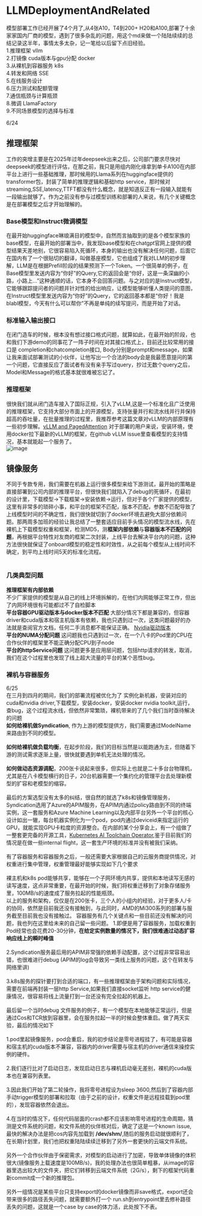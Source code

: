 # LLMDeploymentAndRelated

模型部署工作已经开展了4个月了,从4张A10，T4到200+ H20和A100,部署了十余家家国内厂商的模型，遇到了很多杂乱的问题，用这个md来做一个陆陆续续的总结记录这半年，事情太多太杂，记一笔给以后留下点旧经验。<br>
1.推理框架 vllm<br>
2.打镜像 cuda版本与gpu分配 docker<br>
3.从裸机到容器服务 k8s<br>
4.转发和网络 SSE<br>
5.在线服务设计<br>
6.压力测试和配额管理<br>
7.通信瓶颈与计算瓶颈<br>
8.微调 LlamaFactory<br>
9.不同场景模型的选择与标准


6/24
## 推理框架<br>
工作的突增主要是在2025年过年deepseek出来之后，公司部门要求尽快对deepseek的模型进行评估，在那之前，我只是用组内刚化缘拿到单卡A100在内部平台上进行一些基础推理，那时候用的Llama系列在huggingface提供的transformer包，封装了简单的推理逻辑和基础http service，那时候对streaming,SSE,latency,TTFT都没有什么概念，就是知道反正有一段输入就能有一段输出就够了。作为之前没有参与过模型训练和部署的人来说，有几个关键概念是在部署模型之后才开始理解的。<br>
### Base模型和Instruct微调模型<br>
在最开始huggingface琳琅满目的模型中，自然而言抽取到的是各个模型家族的base模型，在最开始的部署当中，我发现base模型和在chatgpt官网上提供的模型结果天差地别，它很容易陷入死循环，本身的输出也没有解决任何问题，后面它在国内有了一个很贴切的翻译，叫做基座模型，它也组成了我对LLM的初步理解，LLM是在根据Prefill阶段的结果预测下一个Token。一个很简单的例子，在Base模型里发送内容为“你好”的Query,它的返回会是“你好，这是一条深幽的小路，小路上...”这种通顺的话，它本身不会回答问题。与之对应的是Instruct模型，它能够跟踪提问者的问题并针对性的给出响应，让模型能够听懂人类提问的意图，在Instruct模型里发送内容为“你好”的Query，它的返回基本都是“你好！我是blabl模型，今天有什么可以帮你”不再是单纯的续写提问，而是开始了对话。<br>
### 标准输入输出接口<br>
在闭门造车的时候，根本没有想过接口格式问题，就算如此，在最开始的阶段，也和我们下游demo的同事花了一阵子时间在对其接口格式上，目前还比较常用的接口是 completion和chatcompletion接口, Body分别是prompt和message，如果让我来面试部署测试的小伙伴，让他写出一个合法的body会是我最愿意提问的第一个问题，它直接反应了面试者有没有亲手写过query，抄过无数个query之后，Model和Message的格式基本就很难被忘记了。<br>
### 推理框架<br>
很快我们就从闭门造车接入了国际正规，引入了vLLM,这是一个标准化且广泛使用的推理框架，它支持大部分市面上的开源模型，支持张量并行和流水线并行并保持超高的吞吐量，在批量推理的过程里，我推荐参考这篇文章对vLLM的内部原理有一些初步理解。[vLLM and PagedAttention](https://www.runpod.io/blog/introduction-to-vllm-and-pagedattention) 对于部署的用户来说，安装环境，使用docker拉下最新的vLLM的框架，在github vLLM issue里查看模型的支持情况，基本就能起一个服务了。<br>
![image](https://github.com/user-attachments/assets/cf9b8c72-f208-4ff4-8dbb-765a9bfedd58)

## 镜像服务
不同于专款专用，我们需要在机器上运行很多模型来给下游测试，最开始的策略是直接部署到公司内部的推理平台，但很快我们就陷入了debug的死循环，在最初的设计里，下载模型->下载框架->安装依赖->运行，但对于各个厂家提供的模型，这里有非常多的琐碎小事，和平台的框架不匹配，版本不匹配，参数不匹配导致了上线模型时间的不确定性，我们很快就切到了docker环境去避免大部分依赖问题。那两周多加班的经验让我总结了一整套适应目前手头情况的模型流水线，先在裸机上下载模型权重和框架，检测MD5，测**框架内部依赖**与**容器版本不匹配的问题**，再根据平台特性对友商的框架二次封装，上线平台去解决平台内的问题，这种方法很快就保证了onboard模型的稳定性和时效性，从之前每个模型从上线时间不确定，到平均上线时间5天的标准化流程。<br><br>
### 几类典型问题<br>
**推理框架有内部依赖** <br>
不少厂家提供的模型是从自己的线上环境拆解的，在他们内网能够正常工作，但出了内网环境很有可能都过不了自检脚本<br>
**平台容器GPU驱动版本与docker版本不匹配** 大部分情况下都是兼容的，但容器driver和cuda版本和宿主机版本有依赖，我也只遇到过一次，这类问题最好的办法就是查阅官方文档，任何二手消息都不能保证正确。 [Nvidia驱动版本](https://docs.nvidia.com/cuda/cuda-toolkit-release-notes/index.html#cuda-major-component-versions) <br>
**平台的NUMA分配问题** 这问题我也只遇到过一次，在一个八卡的Pod里的CPU在合作伙伴的框架里不能正确分配CPU到子node <br>
**平台的httpService问题** 这问题更多是应用层问题，包括http请求的转发，取消，我们在这个过程里也发现了线上超大流量的平台的某个恶性bug。<br>
### 裸机与容器服务
6/25<br>
在三月到四月的期间，我们的部署流程被优化为了 实例化新机器，安装对应的cuda和nvidia driver,下载模型，安装docker，安装docker nvidia toolkit,运行，查bug，这个过程流水线，但依然非常繁琐，裸机带来的了几个我们当时亟待解决的问题<br>
**如何给裸机做Syndication**, 作为上游的模型提供方，我们需要通过ModelName来路由到不同的模型。<br><br>
**如何给裸机做负载均衡**，在起步阶段，我们的目标当然是以能跑通为主，但随着下游的测试需求逐渐上量，很快就要遇到单机无法处理的情况。<br><br>
**如何做动态资源调配**，200张卡说起来很多，但实际上也就是二十多台台物理机，尤其是在八卡模型横行的日子，20台机器需要一个集约化的管理平台去处理新模型的扩容和老模型的缩容。<br><br>
最后的方案选型没有太多的纠结，很自然的就选了k8s和镜像管理服务，Syndication选用了Azure的APIM服务，在APIM内通过policy路由到不同的终端实例，这一套服务和Azure Machine Learning以及内部平台另外一个平台的核心设计如出一辙，每台机器实例化为一个pod，pod内通过deviceid来指定运行的GPU，就能实现GPU卡粒度的资源整合。在内部的某个分享会上，有一个组做了一整套更完备的开源工具，[Kubernetes AI Toolchain Operator](https://github.com/kaito-project/kaito),鉴于目前我们的情况是在做一些internal flight，这一套生产环境的标准并没有被我们采纳。<br><br>
有了容器服务和容器服务之后，一般还需要大家根据自己的云服务商提供情况，对权重进行集中管理，权重管理最好能够实现如下几个要求<br><br>
裸主机和k8s pod能够共享，能够在一个子网环境内共享，提供和本地读写无感的读写速度，这点非常重要，在最开始的时候，我们将权重迁移到了对象存储服务里，100MB/s的速度成了服务拉起的性能瓶颈。<br>
以上的服务和架构，仅仅是在200张卡，三个人的小组内的经验，对于更多人/卡的协同，依然是目前我还没有接触到，与此同时，AMD的Mi300系列的部署与服务截至目前我也没有接触过。
容器服务有几个关键点和一些目前还没有解决的问题，我也列在这里给未来的自己留一些问题。
1.即便是用了容器服务，加载权重到Pod经常也会花费20-30分钟，**在给定实例数量的情况下，我们很难通过动态扩容响应线上的瞬时峰值**<br><br>
2.Syndication服务最后用的APIM非常强的依赖手动配置，这个过程非常容易出错，也很难进行debug (APIM的log会导致另一类线上服务的问题，这个在转发与网络里讲)<br><br>
3.k8s服务的探针要打到合适的端口，有一些推理框架由于架构问题和实际情况，需要在前端再封装一层http Service,如果我们直接socket监听 http service的健康情况，很容易将线上流量打到一台还没有完全拉起的机器上。<br><br>
最后留一个当时debug 文件服务的例子，有一个模型在本地能够正常运行，但是通过Cos和TCR放到容器里，会在服务拉起一半的时候会整体重启。做了两天实验，最后的情况如下<br><br>
1.pod里起镜像服务，pod会重启，我的初步结论是零号进程挂了，有可能是容器和宿主机的cuda版本不兼容，容器内的driver需要与宿主机的driver通信来操控实例的硬件。<br><br>
2.我们逐行比对了启动日志，发现启动日志与裸机启动毫无差别，裸机的cuda版本也在兼容列表里。<br><br>
3.因此我们开始了第二轮操作，我将零号进程设为sleep 3600,然后到了容器内部手动trigger模型的部署和拉取（由于之前的设计，权重文件是远程挂载到pod里的），发现容器依然会退出。<br><br>
4.在当时的情况下，任何代码层面的crash都不应该影响零号进程的生命周期，猜测是文件系统的问题，和文件系统的伙伴核对后，确定了这是一个known issue,最快的解决办法是把cos内容先加载到 **/dev/shm/**,随后的服务启动就很顺利了，在长期计划里，我们也把权重陆陆续续迁移到了另外一套更快的云端文件系统。<br><br>
另外一个合作伙伴由于保密需求，对模型的启动进行了加密，导致单体镜像的体积很大(镜像服务上载速度是100MB/s)，我的处理办法也很简单粗暴，从image的容器里选出较大的文件夹，把它们转移到云端文件系统（2G/s），剩下的框架代码重新commit成一个新的推理包。<br><br>
另外一组情况是某些平台只支持export的docker镜像而非save格式，export还会带来很多的路径丢失问题，就需要额外打一个 run.sh到entrypoint里去修补路径丢失的问题，这就是一个case by case的体力活，此处按下不表。<br><br>


